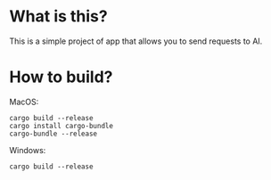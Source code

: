 # What is this?
This is a simple project of app that allows you to send requests to AI.

# How to build?

MacOS:
```
cargo build --release
cargo install cargo-bundle
cargo-bundle --release
```
Windows:
```
cargo build --release
```
